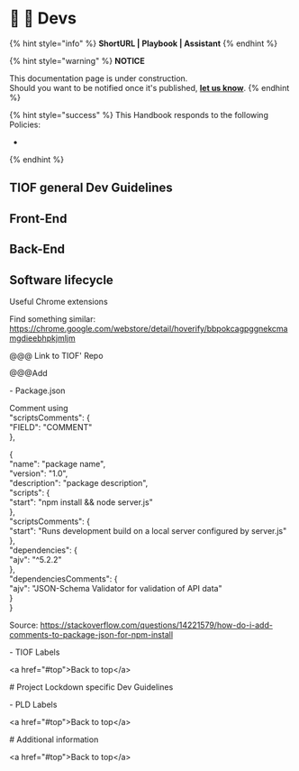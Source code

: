 # 📓 🚧 Devs

{% hint style="info" %}
**ShortURL | Playbook | Assistant**
{% endhint %}



{% hint style="warning" %}
**NOTICE**

This documentation page is under construction.\
Should you want to be notified once it's published, [**let us know**](https://tiof.click/TIOFTarianUpdatesService).
{% endhint %}



{% hint style="success" %}
This Handbook responds to the following Policies:

*
{% endhint %}



## TIOF general Dev Guidelines

## Front-End

## Back-End

## Software lifecycle

Useful Chrome extensions

Find something similar: https://chrome.google.com/webstore/detail/hoverify/bbpokcagpggnekcmamgdieebhpkjmljm

@@@ Link to TIOF' Repo

@@@Add

\- Package.json

Comment using \
"scriptsComments": {\
"FIELD": "COMMENT"\
},

{\
"name": "package name",\
"version": "1.0",\
"description": "package description",\
"scripts": {\
"start": "npm install && node server.js"\
},\
"scriptsComments": {\
"start": "Runs development build on a local server configured by server.js"\
},\
"dependencies": {\
"ajv": "^5.2.2"\
},\
"dependenciesComments": {\
"ajv": "JSON-Schema Validator for validation of API data"\
}\
}

Source: https://stackoverflow.com/questions/14221579/how-do-i-add-comments-to-package-json-for-npm-install

\- TIOF Labels

\<a href="#top">Back to top\</a>

\# Project Lockdown specific Dev Guidelines

\- PLD Labels

\<a href="#top">Back to top\</a>

\# Additional information

\<a href="#top">Back to top\</a>
